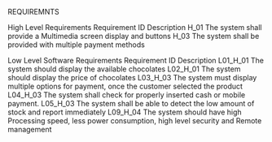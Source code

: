 REQUIREMNTS 

High Level Requirements
Requirement ID	Description
H_01	          The system shall provide a Multimedia screen display and buttons
H_03	          The system shall be provided with multiple payment methods


Low Level Software Requirements
Requirement ID	Description
L01_H_01	      The system should display the available chocolates 
L02_H_01	      The system should display the price of chocolates
L03_H_03	      The system must display multiple options for payment, once the customer selected the product
L04_H_03	      The system shall check for properly inserted cash or mobile payment.
L05_H_03	      The system shall be able to detect the low amount of stock and report immediately
L09_H_04	      The system should have high Processing speed, less power consumption, high level security                    and Remote management

